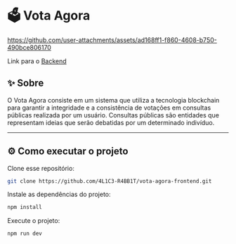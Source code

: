 # 🗳️ Vota Agora

https://github.com/user-attachments/assets/ad168ff1-f860-4608-b750-490bce806170

Link para o [Backend](https://github.com/GNobroga/vota-agora)

## ✨ Sobre

O Vota Agora consiste em um sistema que utiliza a tecnologia blockchain para garantir a integridade e a consistência de votações em consultas públicas realizada por um usuário. Consultas públicas são entidades que representam ideias que serão debatidas por um determinado indivíduo.

---

## ⚙️ Como executar o projeto

Clone esse repositório:

```bash
git clone https://github.com/4L1C3-R4BB1T/vota-agora-frontend.git
```

Instale as dependências do projeto:

```bash
npm install
```

Execute o projeto:

```bash
npm run dev 
```
